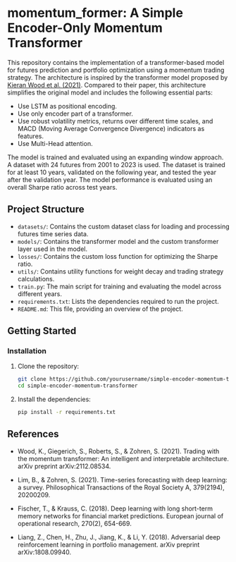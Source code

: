 # momentum_former: A Simple Encoder-Only Momentum Transformer

This repository contains the implementation of a transformer-based model for futures prediction and portfolio optimization using a momentum trading strategy. The architecture is inspired by the transformer model proposed by [Kieran Wood et al. (2021)](https://arxiv.org/abs/2112.08534). Compared to their paper, this architecture simplifies the original model and includes the following essential parts:

+ Use LSTM as positional encoding.
+ Use only encoder part of a transformer.
+ Use robust volatility metrics, returns over different time scales, and MACD (Moving Average Convergence Divergence) indicators as features.
+ Use Multi-Head attention.

The model is trained and evaluated using an expanding window approach. A dataset with 24 futures from 2001 to 2023 is used. The dataset is trained for at least 10 years, validated on the following year, and tested the year after the validation year. The model performance is evaluated using an overall Sharpe ratio across test years.  

## Project Structure

- `datasets/`: Contains the custom dataset class for loading and processing futures time series data.
- `models/`: Contains the transformer model and the custom transformer layer used in the model.
- `losses/`: Contains the custom loss function for optimizing the Sharpe ratio.
- `utils/`: Contains utility functions for weight decay and trading strategy calculations.
- `train.py`: The main script for training and evaluating the model across different years.
- `requirements.txt`: Lists the dependencies required to run the project.
- `README.md`: This file, providing an overview of the project.

## Getting Started

### Installation

1. Clone the repository:
   ```sh
   git clone https://github.com/yourusername/simple-encoder-momentum-transformer.git
   cd simple-encoder-momentum-transformer
   ```

2. Install the dependencies:
   ```sh
   pip install -r requirements.txt
   ```

## References

+ Wood, K., Giegerich, S., Roberts, S., & Zohren, S. (2021). Trading with the momentum transformer: An intelligent and interpretable architecture. arXiv preprint arXiv:2112.08534.

+ Lim, B., & Zohren, S. (2021). Time-series forecasting with deep learning: a survey. Philosophical Transactions of the Royal Society A, 379(2194), 20200209.
  
+ Fischer, T., & Krauss, C. (2018). Deep learning with long short-term memory networks for financial market predictions. European journal of operational research, 270(2), 654-669.
  
+ Liang, Z., Chen, H., Zhu, J., Jiang, K., & Li, Y. (2018). Adversarial deep reinforcement learning in portfolio management. arXiv preprint arXiv:1808.09940.
